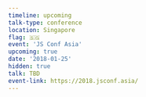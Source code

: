 ```yaml
---
timeline: upcoming
talk-type: conference
location: Singapore
flag: 🇸🇬
event: 'JS Conf Asia'
upcoming: true
date: '2018-01-25'
hidden: true
talk: TBD
event-link: https://2018.jsconf.asia/
---
```

